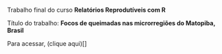 
Trabalho final do curso **Relatórios Reprodutíveis com R**

Título do trabalho: **Focos de queimadas nas microrregiões do Matopiba,
Brasil**

Para acessar, (clique aqui)\[\]
